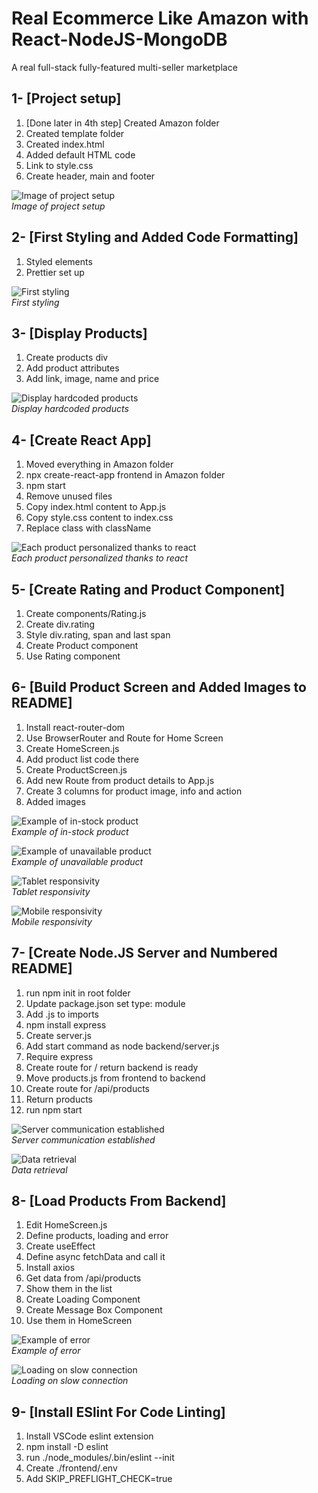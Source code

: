 # Real Ecommerce Like Amazon with React-NodeJS-MongoDB

A real full-stack fully-featured multi-seller marketplace

## 1- [Project setup]

1. [Done later in 4th step] Created Amazon folder
2. Created template folder
3. Created index.html
4. Added default HTML code
5. Link to style.css
6. Create header, main and footer

![Image of project setup](/doc/photos/1.PNG)<br/>
_Image of project setup_

## 2- [First Styling and Added Code Formatting]

1. Styled elements
2. Prettier set up

![First styling](/doc/photos/2.PNG)<br/>
_First styling_

## 3- [Display Products]

1. Create products div
2. Add product attributes
3. Add link, image, name and price

![Display hardcoded products](/doc/photos/3.PNG)<br/>
_Display hardcoded products_

## 4- [Create React App]

1. Moved everything in Amazon folder
2. npx create-react-app frontend in Amazon folder
3. npm start
4. Remove unused files
5. Copy index.html content to App.js
6. Copy style.css content to index.css
7. Replace class with className

![Each product personalized thanks to react](/doc/photos/4.PNG)<br/>
_Each product personalized thanks to react_

## 5- [Create Rating and Product Component]

1. Create components/Rating.js
2. Create div.rating
3. Style div.rating, span and last span
4. Create Product component
5. Use Rating component

## 6- [Build Product Screen and Added Images to README]

1. Install react-router-dom
2. Use BrowserRouter and Route for Home Screen
3. Create HomeScreen.js
4. Add product list code there
5. Create ProductScreen.js
6. Add new Route from product details to App.js
7. Create 3 columns for product image, info and action
8. Added images

![Example of in-stock product](/doc/photos/6-1.PNG)<br/>
_Example of in-stock product_

![Example of unavailable product](/doc/photos/6-2.PNG)<br/>
_Example of unavailable product_

![Tablet responsivity](/doc/photos/6-3.PNG)<br/>
_Tablet responsivity_

![Mobile responsivity](/doc/photos/6-4.PNG)<br/>
_Mobile responsivity_

## 7- [Create Node.JS Server and Numbered README]

1. run npm init in root folder
2. Update package.json set type: module
3. Add .js to imports
4. npm install express
5. Create server.js
6. Add start command as node backend/server.js
7. Require express
8. Create route for / return backend is ready
9. Move products.js from frontend to backend
10. Create route for /api/products
11. Return products
12. run npm start

![Server communication established](/doc/photos/7-1.PNG)<br/>
_Server communication established_

![Data retrieval](/doc/photos/7-2.PNG)<br/>
_Data retrieval_

## 8- [Load Products From Backend]

1. Edit HomeScreen.js
2. Define products, loading and error
3. Create useEffect
4. Define async fetchData and call it
5. Install axios
6. Get data from /api/products
7. Show them in the list
8. Create Loading Component
9. Create Message Box Component
10. Use them in HomeScreen

![Example of error](/doc/photos/8-1.PNG)<br/>
_Example of error_

![Loading on slow connection](/doc/photos/8-2.PNG)<br/>
_Loading on slow connection_

## 9- [Install ESlint For Code Linting]

1. Install VSCode eslint extension
2. npm install -D eslint
3. run ./node_modules/.bin/eslint --init
4. Create ./frontend/.env
5. Add SKIP_PREFLIGHT_CHECK=true
